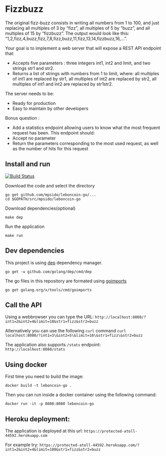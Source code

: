 # Fizzbuzz
 
The original fizz-buzz consists in writing all numbers from 1 to 100, and just replacing all multiples of 3 by “fizz”, all multiples of 5 by “buzz”, and all multiples of 15 by “fizzbuzz”. The output would look like this: “1,2,fizz,4,buzz,fizz,7,8,fizz,buzz,11,fizz,13,14,fizzbuzz,16,...”.

Your goal is to implement a web server that will expose a REST API endpoint that:
- Accepts five parameters : three integers int1, int2 and limit, and two strings str1 and str2.
- Returns a list of strings with numbers from 1 to limit, where: all multiples of int1 are replaced by str1, all multiples of int2 are replaced by str2, all multiples of int1 and int2 are replaced by str1str2.

The server needs to be:
- Ready for production
- Easy to maintain by other developers
 
Bonus question :
- Add a statistics endpoint allowing users to know what the most frequent request has been. This endpoint should:
- Accept no parameter
- Return the parameters corresponding to the most used request, as well as the number of hits for this request

## Install and run

[![Build Status](https://travis-ci.com/mpsido/leboncoin-go.svg?branch=master)](https://travis-ci.com/mpsido/leboncoin-go)

Download the code and select the directory
```
go get github.com/mpsido/leboncoin-go/...
cd $GOPATH/src/mpsido/leboncoin-go
```

Download dependencies(optional)
```
make dep
```

Run the application
```
make run
```

## Dev dependencies

This project is using [dep](https://github.com/golang/dep/blob/master/docs/installation.md) dependency manager.

```
go get -u github.com/golang/dep/cmd/dep
```

The go files in this repository are formated using [goimports](https://godoc.org/golang.org/x/tools/cmd/goimports)

```
go get golang.org/x/tools/cmd/goimports 
```

## Call the API

Using a webbrowser you can type the URL: `http://localhost:8080/?int1=2&int2=4&limit=18&str1=fizz&str2=buzz`

Alternatively you can use the following `curl` command `curl localhost:8080/?int1=3\&int2=5\&limit=16\&str1=fizz\&str2=buzz`

The application also supports `/stats` endpoint: `http://localhost:8080/stats`

## Using docker

First time you need to build the image:
```
docker build -t leboncoin-go .
```

Then you can run inside a docker container using the following command:
```
docker run -it -p 8080:8080 leboncoin-go
```

## Heroku deployment:

The application is deployed at this url: `https://protected-atoll-44592.herokuapp.com`

For example try:  `https://protected-atoll-44592.herokuapp.com/?int1=2&int2=4&limit=100&str1=fizz&str2=buzz`